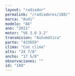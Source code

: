 ```yaml
---
layout: "radiador"
permalink: "/radiadores/188/"
marca: "Audi"
modelo: "A6"
ano: "2011"
motor: "V6 3.0 3.2"
transmision: "Automática"
parte: "433659"
clima: "Con clima"
alto: "24 7/8"
ancho: "17 5/8"
observaciones: ""
id: "188"
---
```


